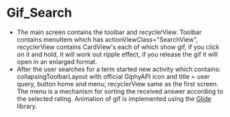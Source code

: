 # Gif_Search
- The main screen contains the toolbar and recyclerView. Toolbar contains menuItem which has actionViewClass="SearchView", 
recyclerView contains CardView's each of which show gif, if you click on it and hold, it will work out ripple effect, if you 
release the gif it will open in an enlarged format.
- After the user searches for a term started new activity which contains: collapsingToolbarLayout with official GiphyAPI icon and title = user query, 
button home and menu; recyclerView same as the first screen. The menu is a mechanism for sorting the received answer according
to the selected rating.
Animation of gif is implemented using the <a href="https://github.com/bumptech/glide">Glide</a> library.
